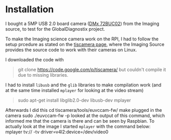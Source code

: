 # Installation

I bought a 5MP USB 2.0 board camera ([DMx 72BUC02](http://www.theimagingsource.com/en_US/products/oem-cameras/usb-cmos-mono/dmm72buc02ml/)) from the Imaging source, to test for the GlobalDiagnostix project.

To make the Imaging science camera work on the RPI, I had to follow the setup prcedure as stated on the [tiscamera page](http://code.google.com/p/tiscamera/wiki/GettingStartedCMOSUVC), where the Imaging Source provides the source code to work with their cameras on Linux.

I downloaded the code with
> git clone https://code.google.com/p/tiscamera/ 
but couldn't compile it due to missing libraries.

I had to install `libusb` and the `glib` libraries to make compilation work (and at the same time installed `mplayer` for looking at the video stream)

> sudo apt-get install libglib2.0-dev libusb-dev mplayer

Afterwards I did this
    cd tiscamera/tools/euvccam-fw/
    make
plugged in the camera
    sudo ./euvccam-fw -p
looked at the output of this command, which informed me that the camera is there and can be seen by Raspbian.
To actually look at the image I started `mplayer` with the command below:
    mplayer tv:// -tv driver=v4l2:device=/dev/video0

